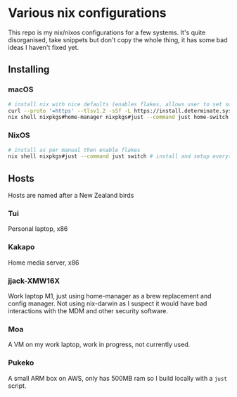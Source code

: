 # Various nix configurations

This repo is my nix/nixos configurations for a few systems. It's quite disorganised, take snippets but don't copy the whole thing, it has some bad ideas I haven't fixed yet.

## Installing

### macOS

```bash
# install nix with nice defaults (enables flakes, allows user to set substituters)
curl --proto '=https' --tlsv1.2 -sSf -L https://install.determinate.systems/nix | sh -s -- install --extra-conf "trusted-users = root $(whoami)"
nix shell nixpkgs#home-manager nixpkgs#just --command just home-switch # install and setup everything
```

### NixOS

```bash
# install as per manual then enable flakes
nix shell nixpkgs#just --command just switch # install and setup everything
```

## Hosts

Hosts are named after a New Zealand birds

### Tui

Personal laptop, x86

### Kakapo

Home media server, x86

### jjack-XMW16X

Work laptop M1, just using home-manager as a brew replacement and config manager. Not using nix-darwin as I suspect it would have bad interactions with the MDM and other security software.

### Moa

A VM on my work laptop, work in progress, not currently used.

### Pukeko

A small ARM box on AWS, only has 500MB ram so I build locally with a `just` script.
